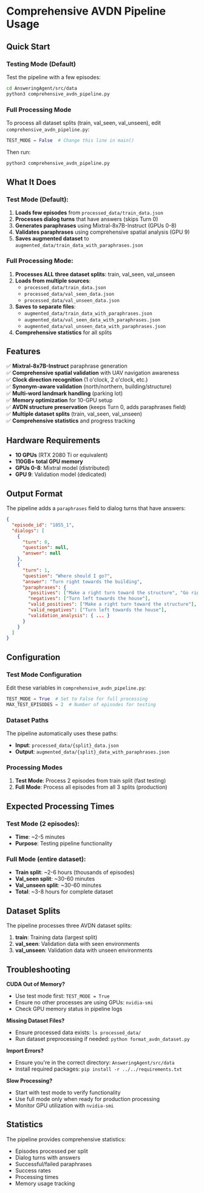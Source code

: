 # Comprehensive AVDN Pipeline Usage

## Quick Start

### Testing Mode (Default)
Test the pipeline with a few episodes:
```bash
cd AnsweringAgent/src/data
python3 comprehensive_avdn_pipeline.py
```

### Full Processing Mode
To process all dataset splits (train, val_seen, val_unseen), edit `comprehensive_avdn_pipeline.py`:
```python
TEST_MODE = False  # Change this line in main()
```
Then run:
```bash
python3 comprehensive_avdn_pipeline.py
```

## What It Does

### Test Mode (Default):
1. **Loads few episodes** from `processed_data/train_data.json`
2. **Processes dialog turns** that have answers (skips Turn 0)
3. **Generates paraphrases** using Mixtral-8x7B-Instruct (GPUs 0-8)
4. **Validates paraphrases** using comprehensive spatial analysis (GPU 9)
5. **Saves augmented dataset** to `augmented_data/train_data_with_paraphrases.json`

### Full Processing Mode:
1. **Processes ALL three dataset splits**: train, val_seen, val_unseen
2. **Loads from multiple sources**:
   - `processed_data/train_data.json`
   - `processed_data/val_seen_data.json`
   - `processed_data/val_unseen_data.json`
3. **Saves to separate files**:
   - `augmented_data/train_data_with_paraphrases.json`
   - `augmented_data/val_seen_data_with_paraphrases.json`
   - `augmented_data/val_unseen_data_with_paraphrases.json`
4. **Comprehensive statistics** for all splits

## Features

✅ **Mixtral-8x7B-Instruct** paraphrase generation  
✅ **Comprehensive spatial validation** with UAV navigation awareness  
✅ **Clock direction recognition** (1 o'clock, 2 o'clock, etc.)  
✅ **Synonym-aware validation** (north/northern, building/structure)  
✅ **Multi-word landmark handling** (parking lot)  
✅ **Memory optimization** for 10-GPU setup  
✅ **AVDN structure preservation** (keeps Turn 0, adds paraphrases field)  
✅ **Multiple dataset splits** (train, val_seen, val_unseen)  
✅ **Comprehensive statistics** and progress tracking  

## Hardware Requirements

- **10 GPUs** (RTX 2080 Ti or equivalent)
- **110GB+ total GPU memory**
- **GPUs 0-8**: Mixtral model (distributed)
- **GPU 9**: Validation model (dedicated)

## Output Format

The pipeline adds a `paraphrases` field to dialog turns that have answers:

```json
{
  "episode_id": "1855_1",
  "dialogs": [
    {
      "turn": 0,
      "question": null,
      "answer": null
    },
    {
      "turn": 1, 
      "question": "Where should I go?",
      "answer": "Turn right towards the building",
      "paraphrases": {
        "positives": ["Make a right turn toward the structure", "Go right to the building"],
        "negatives": ["Turn left towards the house"],
        "valid_positives": ["Make a right turn toward the structure"],
        "valid_negatives": ["Turn left towards the house"],
        "validation_analysis": { ... }
      }
    }
  ]
}
```

## Configuration

### Test Mode Configuration
Edit these variables in `comprehensive_avdn_pipeline.py`:
```python
TEST_MODE = True  # Set to False for full processing
MAX_TEST_EPISODES = 2  # Number of episodes for testing
```

### Dataset Paths
The pipeline automatically uses these paths:
- **Input**: `processed_data/{split}_data.json`
- **Output**: `augmented_data/{split}_data_with_paraphrases.json`

### Processing Modes
1. **Test Mode**: Process 2 episodes from train split (fast testing)
2. **Full Mode**: Process all episodes from all 3 splits (production)

## Expected Processing Times

### Test Mode (2 episodes):
- **Time**: ~2-5 minutes
- **Purpose**: Testing pipeline functionality

### Full Mode (entire dataset):
- **Train split**: ~2-6 hours (thousands of episodes)
- **Val_seen split**: ~30-60 minutes  
- **Val_unseen split**: ~30-60 minutes
- **Total**: ~3-8 hours for complete dataset

## Dataset Splits

The pipeline processes three AVDN dataset splits:

1. **train**: Training data (largest split)
2. **val_seen**: Validation data with seen environments
3. **val_unseen**: Validation data with unseen environments

## Troubleshooting

**CUDA Out of Memory?**
- Use test mode first: `TEST_MODE = True`
- Ensure no other processes are using GPUs: `nvidia-smi`
- Check GPU memory status in pipeline logs

**Missing Dataset Files?**
- Ensure processed data exists: `ls processed_data/`
- Run dataset preprocessing if needed: `python format_avdn_dataset.py`

**Import Errors?**
- Ensure you're in the correct directory: `AnsweringAgent/src/data`
- Install required packages: `pip install -r ../../requirements.txt`

**Slow Processing?**
- Start with test mode to verify functionality
- Use full mode only when ready for production processing
- Monitor GPU utilization with `nvidia-smi`

## Statistics

The pipeline provides comprehensive statistics:
- Episodes processed per split
- Dialog turns with answers
- Successful/failed paraphrases
- Success rates
- Processing times
- Memory usage tracking 